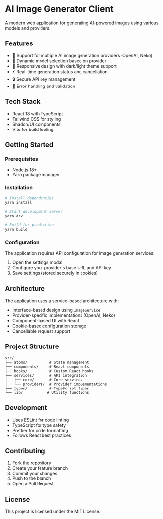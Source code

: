 # AI Image Generator Client

A modern web application for generating AI-powered images using various models and providers.

## Features

- 🎨 Support for multiple AI image generation providers (OpenAI, Neko)
- 🔄 Dynamic model selection based on provider
- 📱 Responsive design with dark/light theme support
- ⚡ Real-time generation status and cancellation
- 🔒 Secure API key management
- 🎯 Error handling and validation

## Tech Stack

- React 18 with TypeScript
- Tailwind CSS for styling
- Shadcn/UI components
- Vite for build tooling

## Getting Started

### Prerequisites

- Node.js 18+
- Yarn package manager

### Installation

```bash
# Install dependencies
yarn install

# Start development server
yarn dev

# Build for production
yarn build
```

### Configuration

The application requires API configuration for image generation services:

1. Open the settings modal
2. Configure your provider's base URL and API key
3. Save settings (stored securely in cookies)

## Architecture

The application uses a service-based architecture with:

- Interface-based design using `ImageService`
- Provider-specific implementations (OpenAI, Neko)
- Component-based UI with React
- Cookie-based configuration storage
- Cancellable request support

## Project Structure

```
src/
├── atoms/          # State management
├── components/     # React components
├── hooks/          # Custom React hooks
├── services/       # API integration
│   ├── core/       # Core services
│   └── providers/  # Provider implementations
├── types/          # TypeScript types
└── lib/           # Utility functions
```

## Development

- Uses ESLint for code linting
- TypeScript for type safety
- Prettier for code formatting
- Follows React best practices

## Contributing

1. Fork the repository
2. Create your feature branch
3. Commit your changes
4. Push to the branch
5. Open a Pull Request

## License

This project is licensed under the MIT License.
